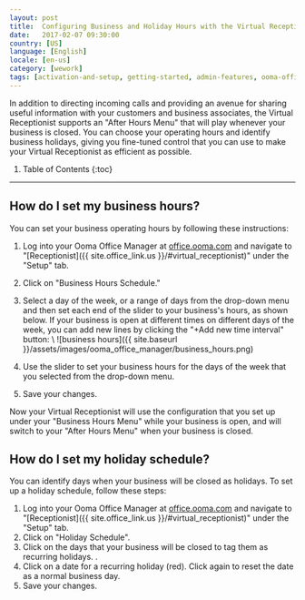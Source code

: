 ```yaml
---
layout: post
title:  Configuring Business and Holiday Hours with the Virtual Receptionist
date:   2017-02-07 09:30:00
country: [US]
language: [English]
locale: [en-us]
category: [wework]
tags: [activation-and-setup, getting-started, admin-features, ooma-office-manager, wework]
---
```


In addition to directing incoming calls and providing an avenue for sharing useful information with your customers and business associates, the Virtual Receptionist supports an "After Hours Menu" that will play whenever your business is closed. You can choose your operating hours and identify business holidays, giving you fine-tuned control that you can use to make your Virtual Receptionist as efficient as possible.

1. Table of Contents
{:toc}
* * *

## How do I set my business hours?

You can set your business operating hours by following these instructions:

1. Log into your Ooma Office Manager at [office.ooma.com](office.ooma.com) and navigate to "[Receptionist]({{ site.office_link.us }}/#virtual_receptionist)" under the "Setup" tab.
2. Click on "Business Hours Schedule."
3. Select a day of the week, or a range of days from the drop-down menu and then set each end of the slider to your business's hours, as shown below. If your business is open at different times on different days of the week, you can add new lines by clicking the "+Add new time interval" button: \\
   ![business hours]({{ site.baseurl }}/assets/images/ooma_office_manager/business_hours.png)

4. Use the slider to set your business hours for the days of the week that you selected from the drop-down menu.
5. Save your changes.

Now your Virtual Receptionist will use the configuration that you set up under your "Business Hours Menu" while your business is open, and will switch to your "After Hours Menu" when your business is closed.

## How do I set my holiday schedule?

You can identify days when your business will be closed as holidays. To set up a holiday schedule, follow these steps:

1. Log into your Ooma Office Manager at [office.ooma.com](office.ooma.com) and navigate to "[Receptionist]({{ site.office_link.us }}/#virtual_receptionist)" under the "Setup" tab.
2. Click on "Holiday Schedule".
3. Click on the days that your business will be closed to tag them as recurring holidays. .
4. Click on a date for a recurring holiday (red). Click again to reset the date as a normal business day.
5. Save your changes.
